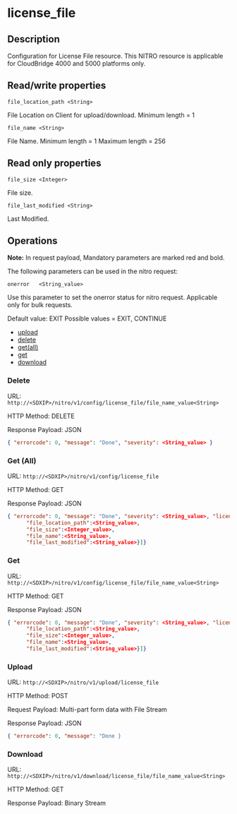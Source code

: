 # license_file

## Description

Configuration for License File resource. This NITRO resource is applicable for CloudBridge 4000 and 5000 platforms only.

## Read/write properties

`file_location_path <String>`

File Location on Client for upload/download.
Minimum length = 1

`file_name <String>`

File Name.
Minimum length = 1
Maximum length = 256

## Read only properties

`file_size <Integer>`

File size.

`file_last_modified <String>`

Last Modified.

## Operations

**Note:** In request payload, Mandatory parameters are marked red and bold.

The following parameters can be used in the nitro request:

`onerror   <String_value>`

Use this parameter to set the onerror status for nitro request. Applicable only for bulk requests.

Default value: EXIT
Possible values = EXIT, CONTINUE

* [upload](#upload)
* [delete](#delete)
* [get(all)](#getall)
* [get](#get)
* [download](#download)

### <a name="delete">Delete</a>

URL: `http://<SDXIP>/nitro/v1/config/license_file/file_name_value<String>`

HTTP Method: DELETE

Response Payload: JSON

```json
{ "errorcode": 0, "message": "Done", "severity": <String_value> }
```

### <a name="getall">Get (All)</a>

URL: `http://<SDXIP>/nitro/v1/config/license_file`

HTTP Method: GET

Response Payload: JSON

```json
{ "errorcode": 0, "message": "Done", "severity": <String_value>, "license_file":[{
      "file_location_path":<String_value>,
      "file_size":<Integer_value>,
      "file_name":<String_value>,
      "file_last_modified":<String_value>}]}
```

### <a name="get">Get</a>

URL: `http://<SDXIP>/nitro/v1/config/license_file/file_name_value<String>`

HTTP Method: GET

Response Payload: JSON

```json
{ "errorcode": 0, "message": "Done", "severity": <String_value>, "license_file":[{
      "file_location_path":<String_value>,
      "file_size":<Integer_value>,
      "file_name":<String_value>,
      "file_last_modified":<String_value>}]}
```

### <a name="upload">Upload</a>

URL: `http://<SDXIP>/nitro/v1/upload/license_file`

HTTP Method: POST

Request Payload: Multi-part form data with File Stream

Response Payload: JSON

```json
{ "errorcode": 0, "message": "Done }
```

### <a name="download">Download</a>

URL: `http://<SDXIP>/nitro/v1/download/license_file/file_name_value<String>`

HTTP Method: GET

Response Payload: Binary Stream